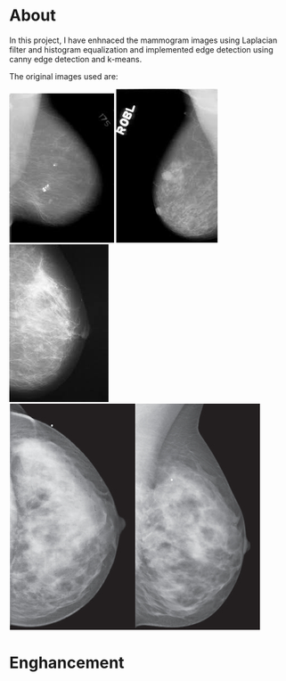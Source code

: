 # About

In this project, I have enhnaced the mammogram images using Laplacian filter and histogram equalization and implemented edge detection using canny edge detection and k-means. 

The original images used are:

![Mammogram1](https://github.com/Anniebbb/ImageProcessing/blob/master/mam1.jpg) ![Mammogram2](https://github.com/Anniebbb/ImageProcessing/blob/master/mam2.jpg)  ![Mammogram4](https://github.com/Anniebbb/ImageProcessing/blob/master/mam4.jpg)
![Mammogram3](https://github.com/Anniebbb/ImageProcessing/blob/master/mam3.jpg)


# Enghancement
